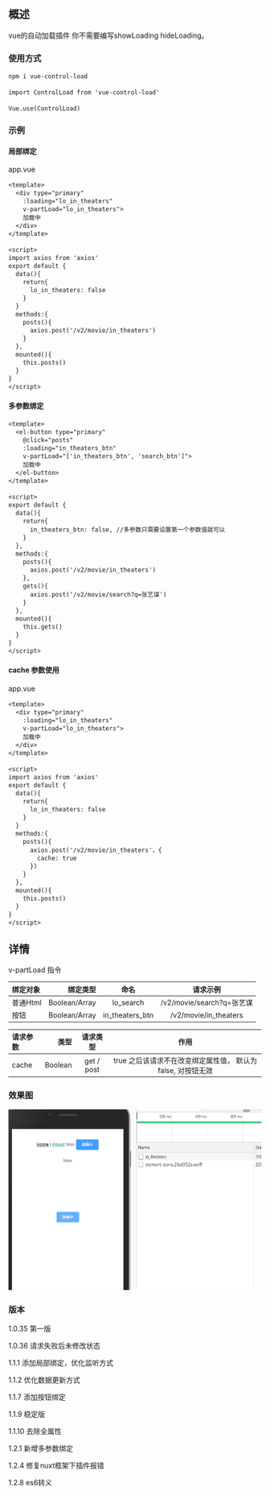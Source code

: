 ## 概述
vue的自动加载插件 你不需要编写showLoading hideLoading。

### 使用方式

```
npm i vue-control-load

import ControlLoad from 'vue-control-load'

Vue.use(ControlLoad)
```


### 示例

#### 局部绑定

app.vue
```
<template>
  <div type="primary" 
    :loading="lo_in_theaters" 
    v-partLoad="lo_in_theaters">
    加载中
  </div>
</template>

<script>
import axios from 'axios'
export default {
  data(){
    return{
      lo_in_theaters: false
    }
  }
  methods:{
    posts(){
      axios.post('/v2/movie/in_theaters')
    }
  },
  mounted(){
    this.posts()
  }
}
</script>
```

#### 多参数绑定
```
<template>
  <el-button type="primary" 
    @click="posts"
    :loading="in_theaters_btn" 
    v-partLoad="['in_theaters_btn', 'search_btn']">
    加载中
  </el-button>
</template>

<script>
export default {
  data(){
    return{
      in_theaters_btn: false, //多参数只需要设置第一个参数值就可以
    }
  },
  methods:{
    posts(){
      axios.post('/v2/movie/in_theaters')
    },
    gets(){
      axios.post('/v2/movie/search?q=张艺谋')
    }
  },
  mounted(){
    this.gets()
  }
}
</script>
```

#### cache 参数使用

app.vue
```
<template>
  <div type="primary" 
    :loading="lo_in_theaters" 
    v-partLoad="lo_in_theaters">
    加载中
  </div>
</template>

<script>
import axios from 'axios'
export default {
  data(){
    return{
      lo_in_theaters: false
    }
  }
  methods:{
    posts(){
      axios.post('/v2/movie/in_theaters'，{
        cache: true
      })
    }
  },
  mounted(){
    this.posts()
  }
}
</script>
```

## 详情

v-partLoad 指令

| 绑定对象     |   绑定类型  | 命名         | 请求示例  |
| :--------  | --------:   | :---------: |  :------------: |
| 普通Html   |   Boolean/Array      |  lo_search  | /v2/movie/search?q=张艺谋 |
| 按钮       |   Boolean/Array    |  in_theaters_btn | /v2/movie/in_theaters |

| 请求参数     |   类型   | 请求类型        | 作用  |
| :--------  | --------:   | :---------: |  :------------: |
| cache       |   Boolean    |  get / post  | true 之后该请求不在改变绑定属性值， 默认为false, 对按钮无效 |


### 效果图


![loading](https://github.com/XueMary/vue-control-load/blob/master/src/img/loading.gif)



### 版本

1.0.35 第一版

1.0.36 请求失败后未修改状态

1.1.1 添加局部绑定，优化监听方式

1.1.2 优化数据更新方式

1.1.7 添加按钮绑定

1.1.9 稳定版

1.1.10 去除全属性

1.2.1 新增多参数绑定

1.2.4 修复nuxt框架下插件报错

1.2.8 es6转义